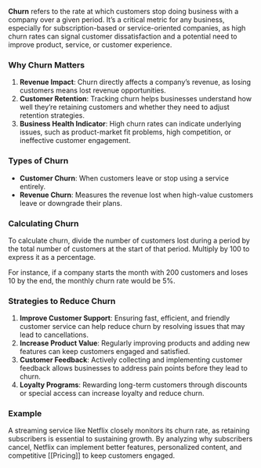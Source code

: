 **Churn** refers to the rate at which customers stop doing business with a company over a given period. It’s a critical metric for any business, especially for subscription-based or service-oriented companies, as high churn rates can signal customer dissatisfaction and a potential need to improve product, service, or customer experience.

### Why Churn Matters
1. **Revenue Impact**: Churn directly affects a company’s revenue, as losing customers means lost revenue opportunities.
2. **Customer Retention**: Tracking churn helps businesses understand how well they’re retaining customers and whether they need to adjust retention strategies.
3. **Business Health Indicator**: High churn rates can indicate underlying issues, such as product-market fit problems, high competition, or ineffective customer engagement.

### Types of Churn
- **Customer Churn**: When customers leave or stop using a service entirely.
- **Revenue Churn**: Measures the revenue lost when high-value customers leave or downgrade their plans.
  
### Calculating Churn
To calculate churn, divide the number of customers lost during a period by the total number of customers at the start of that period. Multiply by 100 to express it as a percentage. 

For instance, if a company starts the month with 200 customers and loses 10 by the end, the monthly churn rate would be 5%.

### Strategies to Reduce Churn
1. **Improve Customer Support**: Ensuring fast, efficient, and friendly customer service can help reduce churn by resolving issues that may lead to cancellations.
2. **Increase Product Value**: Regularly improving products and adding new features can keep customers engaged and satisfied.
3. **Customer Feedback**: Actively collecting and implementing customer feedback allows businesses to address pain points before they lead to churn.
4. **Loyalty Programs**: Rewarding long-term customers through discounts or special access can increase loyalty and reduce churn.

### Example
A streaming service like Netflix closely monitors its churn rate, as retaining subscribers is essential to sustaining growth. By analyzing why subscribers cancel, Netflix can implement better features, personalized content, and competitive [[Pricing]] to keep customers engaged.